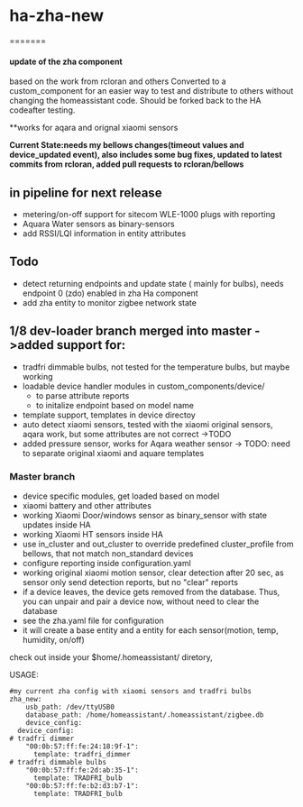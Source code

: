 # ha-zha-new
=======

#### update of the zha component
based on the work from rcloran and others
Converted to a custom_component for an easier way to test and distribute to others without changing the homeassistant code. Should be forked back to the HA  codeafter testing. 

**works for aqara and orignal xiaomi sensors

**Current State:needs my bellows changes(timeout values and device_updated event), also includes some bug fixes, updated to latest commits from rcloran, added pull requests to rcloran/bellows** 

## in pipeline for next release
- metering/on-off support for sitecom WLE-1000 plugs with reporting
- Aquara Water sensors as binary-sensors
- add RSSI/LQI information in entity attributes

## Todo
- detect returning endpoints and update state ( mainly for bulbs), needs endpoint 0 (zdo) enabled in zha Ha component
- add zha entity to monitor zigbee network state


## 1/8 dev-loader branch merged into master ->added support for:
- tradfri dimmable bulbs, not tested for the temperature bulbs, but maybe working
- loadable device handler modules in custom_components/device/
  - to parse attribute reports
  - to initalize endpoint based on model name
- template support, templates in device directoy
- auto detect xiaomi sensors, tested with the xiaomi original sensors, aqara work,  but some attributes are not correct ->TODO
- added pressure sensor, works for Aqara weather sensor -> TODO: need to separate original xiaomi and aquare templates

### Master branch
- device specific modules, get loaded based on model
- xiaomi battery and other attributes
- working Xiaomi Door/windows sensor as binary_sensor with state updates inside HA
- working Xiaomi HT sensors inside HA
- use in_cluster and out_cluster to override predefined cluster_profile from bellows, that not match non_standard devices
- configure reporting inside configuration.yaml
- working original xiaomi motion sensor, clear detection after 20 sec, as sensor only send detection reports, but no "clear" reports
- if a device leaves, the device gets removed from the database. Thus, you can unpair and pair a device now, without need to clear the database
- see the zha.yaml file for configuration
- it will create a base entity and a entity for each sensor(motion, temp, humidity, on/off)



check out inside your $home/.homeassistant/ diretory, 

USAGE: 

```
#my current zha config with xiaomi sensors and tradfri bulbs
zha_new:
    usb_path: /dev/ttyUSB0
    database_path: /home/homeassistant/.homeassistant/zigbee.db
    device_config: 
  device_config: 
# tradfri dimmer
    "00:0b:57:ff:fe:24:18:9f-1":
      template: tradfri_dimmer
# tradfri dimmable bulbs
    "00:0b:57:ff:fe:2d:ab:35-1":
      template: TRADFRI_bulb
    "00:0b:57:ff:fe:b2:d3:b7-1":
      template: TRADFRI_bulb


     
